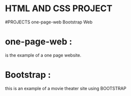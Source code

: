 # HTML AND CSS PROJECT
#PROJECTS
one-page-web
Bootstrap Web



# one-page-web :
is the example of a one page website.


# Bootstrap : 
this is an example of a movie theater site using BOOTSTRAP

